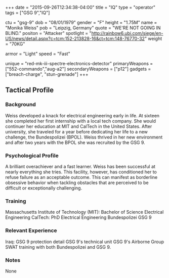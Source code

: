 +++
date = "2015-09-26T12:34:38-04:00"
title = "IQ"
type = "operator"
tags = ["GSG 9","IQ"]

ctu = "gsg-9"
dob = "08/01/1979"
gender = "F"
height = "1.75M"
name = "Monika Weiss"
pob = "Leipzig, Germany"
quote = "WE'RE NOT GOING IN BLIND."
positon = "Attacker"
spotlight = "http://rainbow6.ubi.com/siege/en-US/news/detail.aspx?c=tcm:152-213828-16&ct=tcm:148-76770-32"
weight = "70KG"

armor = "Light"
speed = "Fast"

unique = "red-mk-iii-spectre-electronics-detector"
primaryWeapons = ["552-commando","aug-a2"]
secondaryWeapons = ["p12"]
gadgets = ["breach-charge", "stun-grenade"]
+++

## Tactical Profile

### Background

Weiss developed a knack for electrical engineering early in life. At sixteen she completed her first internship with a local tech company. She would continuer her education at MIT and CalTech in the United States. After university, she traveled for a year before dedicating her life to a new challenge, the Bundespolizei (BPOL). Weiss thrived in her new environment and after two years with the BPOL she was recruited by the GSG 9.

### Psychological Profile

A brilliant overachiever and a fast learner. Weiss has been successful at nearly everything she tries. This facility, however, has conditioned her to refuse failure as an acceptable outcome. This can manifest as borderline obsessive behavior when tackling obstacles that are perceived to be difficult or exceptionally challenging.

### Training

Massachusetts Institute of Technology (MIT): Bachelor of Science Electrical Engineering
CalTech: PhD Electrical Engineering
Bundespolizei
GSG 9

### Relevant Experience

Iraq: GSG 9 protection detail
GSG 9's technical unit
GSG 9's Airborne Group
SWAT training with both Bundespolizei and GSG 9.

### Notes

None
